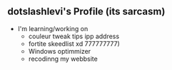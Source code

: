 ## dotslashlevi's Profile (its sarcasm)
- I'm learning/working on
  - couleur tweak  tips ipp address
  - fortite  skeedlist xd  777777777)
  - Windows optimmizer
  - recodinng my webbsite
